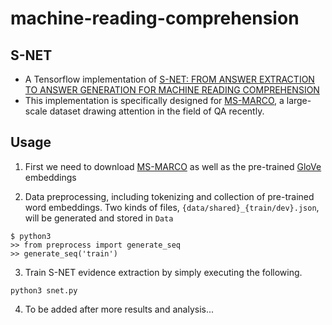 # machine-reading-comprehension

## S-NET

- A Tensorflow implementation of [S-NET: FROM ANSWER EXTRACTION TO ANSWER GENERATION FOR MACHINE READING COMPREHENSION](https://arxiv.org/pdf/1706.04815.pdf)
- This implementation is specifically designed for [MS-MARCO](http://www.msmarco.org/), a large-scale dataset drawing attention in the field of QA recently.

## Usage

1. First we need to download [MS-MARCO](http://www.msmarco.org/dataset.aspx) as well as the pre-trained [GloVe](nlp.stanford.edu/projects/glove/) embeddings

2. Data preprocessing, including tokenizing and collection of pre-trained word embeddings.
Two kinds of files, `{data/shared}_{train/dev}.json`, will be generated and stored in `Data`

~~~~
$ python3
>> from preprocess import generate_seq
>> generate_seq('train')
~~~~

3. Train S-NET evidence extraction by simply executing the following.

~~~~
python3 snet.py
~~~~

4. To be added after more results and analysis...